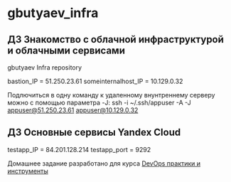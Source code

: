 # gbutyaev_infra


## ДЗ Знакомство с облачной инфраструктурой и облачными сервисами


gbutyaev Infra repository

bastion_IP = 51.250.23.61
someinternalhost_IP = 10.129.0.32


Подлючиться в одну команду к удаленному внунтреннему серверу можно с помощью параметра -J: ssh -i ~/.ssh/appuser -A -J appuser@51.250.23.61 appuser@10.129.0.32


## ДЗ Основные сервисы Yandex Cloud


testapp_IP = 84.201.128.214
testapp_port = 9292




Домашнее задание разработано для курса [DevOps практики и инструменты](https://otus.ru/lessons/devops-praktiki-i-instrumenty/)
